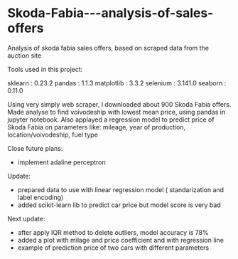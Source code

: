 # Skoda-Fabia---analysis-of-sales-offers
Analysis of skoda fabia sales offers, based on scraped data from the auction site 

Tools used in this project:

sklearn          : 0.23.2
pandas           : 1.1.3
matplotlib       : 3.3.2
selenium         : 3.141.0
seaborn          : 0.11.0




Using very simply web scraper, I downloaded about 900 Skoda Fabia offers.
Made analyse to find voivodeship with lowest mean price, using pandas in jupyter notebook.
Also applayed a regression model to predict price of Skoda Fabia on parameters like: mileage,
year of production, location/voivodeship, fuel type

Close future plans:

- implement adaline perceptron 

Update:
- prepared data to use with linear regression model ( standarization and label encoding)
- added scikit-learn lib to predict car price but model score is very bad

Next update:
- after apply IQR method to delete outliers, model accuracy is 78%
- added a plot with milage and price coefficient and with regression line
- example of prediction price of two cars with different parameters
